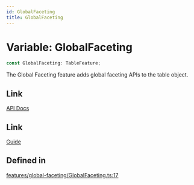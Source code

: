 ```yaml
---
id: GlobalFaceting
title: GlobalFaceting
---
```


# Variable: GlobalFaceting

```ts
const GlobalFaceting: TableFeature;
```

The Global Faceting feature adds global faceting APIs to the table object.

## Link

[API Docs](https://tanstack.com/table/v8/docs/api/features/global-faceting)

## Link

[Guide](https://tanstack.com/table/v8/docs/guide/global-faceting)

## Defined in

[features/global-faceting/GlobalFaceting.ts:17](https://github.com/TanStack/table/blob/main/packages/table-core/src/features/global-faceting/GlobalFaceting.ts#L17)
